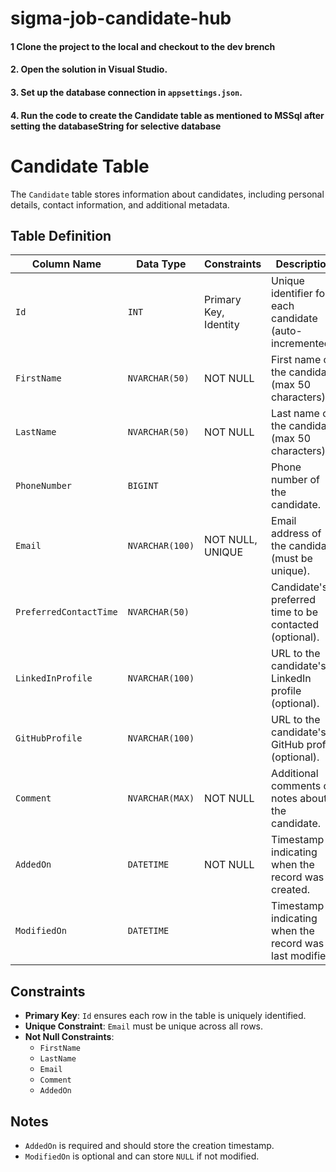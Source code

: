 # sigma-job-candidate-hub

#### 1 Clone the project to the local and checkout to the dev brench
#### 2. Open the solution in Visual Studio.
#### 3. Set up the database connection in `appsettings.json`.

#### 4. Run the code to create the Candidate  table as mentioned to MSSql after setting the databaseString for selective database
# Candidate Table

The `Candidate` table stores information about candidates, including personal details, contact information, and additional metadata.

## Table Definition

| Column Name           | Data Type         | Constraints               | Description                                                   |
|------------------------|-------------------|---------------------------|---------------------------------------------------------------|
| `Id`                  | `INT`            | Primary Key, Identity     | Unique identifier for each candidate (auto-incremented).      |
| `FirstName`           | `NVARCHAR(50)`   | NOT NULL                  | First name of the candidate (max 50 characters).              |
| `LastName`            | `NVARCHAR(50)`   | NOT NULL                  | Last name of the candidate (max 50 characters).               |
| `PhoneNumber`         | `BIGINT`         |                           | Phone number of the candidate.                                |
| `Email`               | `NVARCHAR(100)`  | NOT NULL, UNIQUE          | Email address of the candidate (must be unique).              |
| `PreferredContactTime`| `NVARCHAR(50)`   |                           | Candidate's preferred time to be contacted (optional).        |
| `LinkedInProfile`     | `NVARCHAR(100)`  |                           | URL to the candidate's LinkedIn profile (optional).           |
| `GitHubProfile`       | `NVARCHAR(100)`  |                           | URL to the candidate's GitHub profile (optional).             |
| `Comment`             | `NVARCHAR(MAX)`  | NOT NULL                  | Additional comments or notes about the candidate.             |
| `AddedOn`             | `DATETIME`       | NOT NULL                  | Timestamp indicating when the record was created.             |
| `ModifiedOn`          | `DATETIME`       |                           | Timestamp indicating when the record was last modified.       |

## Constraints

- **Primary Key**: `Id` ensures each row in the table is uniquely identified.
- **Unique Constraint**: `Email` must be unique across all rows.
- **Not Null Constraints**:
  - `FirstName`
  - `LastName`
  - `Email`
  - `Comment`
  - `AddedOn`

## Notes

- `AddedOn` is required and should store the creation timestamp.
- `ModifiedOn` is optional and can store `NULL` if not modified.

